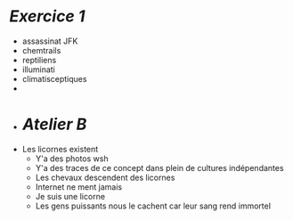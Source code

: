 # ***Exercice 1***
- assassinat JFK
- chemtrails
- reptiliens
- illuminati
- climatisceptiques
-
- # ***Atelier B***
- Les licornes existent
	- Y'a des photos wsh
	- Y'a des traces de ce concept dans plein de cultures indépendantes
	- Les chevaux descendent des licornes
	- Internet ne ment jamais
	- Je suis une licorne
	- Les gens puissants nous le cachent car leur sang rend immortel